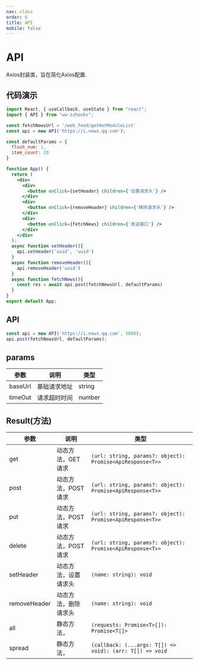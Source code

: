```yaml
---
nav: class
order: 6
title: API
mobile: false
---
```

# API

Axios封装类，旨在简化Axios配置.

## 代码演示

```jsx
import React, { useCallback, useState } from "react";
import { API } from "ww-zzhooks";

const fetchNewsUrl = '/web_feed/getHotModuleList'
const api = new API('https://i.news.qq.com');

const defaultParams = {
  flush_num: 1,
  item_count: 20
}

function App() {
  return (
    <div>
      <div>
        <button onClick={setHeader} children={'设置请求头'} />
      </div>
      <div>
        <button onClick={removeHeader} children={'移除请求头'} />
      </div>
      <div>
        <button onClick={fetchNews} children={'发送接口'} />
      </div>
    </div>
  );
  async function setHeader(){
    api.setHeader('uuid', 'uuid')
  }
  async function removeHeader(){
    api.removeHeader('uuid')
  }
  async function fetchNews(){
    const res = await api.post(fetchNewsUrl, defaultParams)
  }
}
export default App;

```

## API

```js
const api = new API('https://i.news.qq.com', 5000);
api.post(fetchNewsUrl, defaultParams);
```

## params

| 参数    | 说明         | 类型   |
| ------- | ------------ | ------ |
| baseUrl | 基础请求地址 | string |
| timeOut | 请求超时时间 | number |

## Result(方法)

| 参数         | 说明                 | 类型                                                      |
| ------------ | -------------------- | --------------------------------------------------------- |
| get          | 动态方法，GET 请求   | `(url: string, params?: object): Promise<ApiResponse<T>>` |
| post         | 动态方法，POST 请求  | `(url: string, params?: object): Promise<ApiResponse<T>>` |
| put          | 动态方法，POST 请求  | `(url: string, params?: object): Promise<ApiResponse<T>>` |
| delete       | 动态方法，POST 请求  | `(url: string, params?: object): Promise<ApiResponse<T>>` |
| setHeader    | 动态方法，设置请求头 | `(name: string): void                                   ` |
| removeHeader | 动态方法，删除请求头 | `(name: string): void                                   ` |
| all          | 静态方法，           | `(requests: Promise<T>[]): Promise<T[]>                 ` |
| spread       | 静态方法，           | `(callback: (...args: T[]) => void): (arr: T[]) => void ` |
